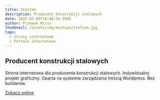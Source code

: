 ```yaml
---
title: Staltom
description: Producent konstrukcji stalowych
date: 2022-02-08T18:48:34.950Z
author: Przemek Miros
thumbnail: /assets/img/mockups/staltom.jpg
tags:
  - Strony internetowe
  - Portale internetowe
---
```

## Producent konstrukcji stalowych

Strona internetowa dla producenta konstrukcji stalowych. Indywidualny projekt graficzny. Oparta na systemie zarządzania treścią Wordpress. Bez builderów.

<a href="https://staltom.com.pl/" title="Zobacz online" target="_blank" class="button" rel="nofollow">Zobacz online</a>
